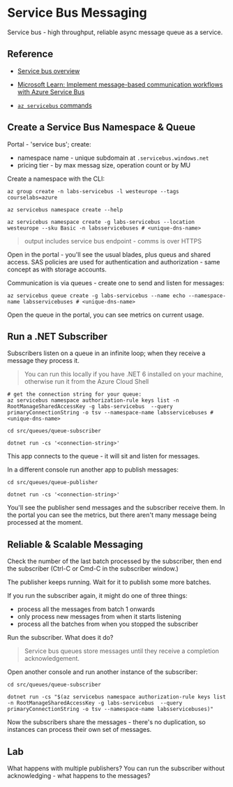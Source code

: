 # Service Bus Messaging

Service bus - high throughput, reliable async message queue as a service.

## Reference

- [Service bus overview](https://learn.microsoft.com/en-us/azure/service-bus-messaging/service-bus-messaging-overview)

- [Microsoft Learn: Implement message-based communication workflows with Azure Service Bus](https://learn.microsoft.com/en-us/training/modules/implement-message-workflows-with-service-bus/)

- [`az servicebus` commands](https://learn.microsoft.com/en-us/cli/azure/servicebus?view=azure-cli-latest)

## Create a Service Bus Namespace & Queue

Portal - 'service bus'; create:

- namespace name - unique subdomain at `.servicebus.windows.net`
- pricing tier - by max messag size, operation count or by MU


Create a namespace with the CLI:

```
az group create -n labs-servicebus -l westeurope --tags courselabs=azure

az servicebus namespace create --help

az servicebus namespace create -g labs-servicebus --location westeurope --sku Basic -n labsservicebuses # <unique-dns-name>
```

> output includes service bus endpoint - comms is over HTTPS

Open in the portal - you'll see the usual blades, plus queus and shared access. SAS policies are used for authentication and authorization - same concept as with storage accounts.

Communication is via queues - create one to send and listen for messages:

```
az servicebus queue create -g labs-servicebus --name echo --namespace-name labsservicebuses # <unique-dns-name>
```

Open the queue in the portal, you can see metrics on current usage.

## Run a .NET Subscriber

Subscribers listen on a queue in an infinite loop; when they receive a message they process it.

> You can run this locally if you have .NET 6 installed on your machine, otherwise run it from the Azure Cloud Shell

```
# get the connection string for your queue:
az servicebus namespace authorization-rule keys list -n RootManageSharedAccessKey -g labs-servicebus  --query primaryConnectionString -o tsv --namespace-name labsservicebuses # <unique-dns-name>

cd src/queues/queue-subscriber

dotnet run -cs '<connection-string>'
```

This app connects to the queue - it will sit and listen for messages.

In a different console run another app to publish messages:

```
cd src/queues/queue-publisher

dotnet run -cs '<connection-string>'
```


You'll see the publisher send messages and the subscriber receive them. In the portal you can see the metrics, but there aren't many message being processed at the moment.

## Reliable & Scalable Messaging

Check the number of the last batch processed by the subscriber, then end the subscriber (Ctrl-C or Cmd-C in the subscriber window.)

The publisher keeps running. Wait for it to publish some more batches.

If you run the subscriber again, it might do one of three things:

- process all the messages from batch 1 onwards
- only process new messages from when it starts listening
- process all the batches from when you stopped the subscriber

Run the subscriber. What does it do?

> Service bus queues store messages until they receive a completion acknowledgement. 

Open another console and run another instance of the subscriber:

```
cd src/queues/queue-subscriber

dotnet run -cs "$(az servicebus namespace authorization-rule keys list -n RootManageSharedAccessKey -g labs-servicebus  --query primaryConnectionString -o tsv --namespace-name labsservicebuses)"
```

Now the subscribers share the messages - there's no duplication, so instances can process their own set of messages.

## Lab

What happens with multiple publishers? You can run the subscriber without acknowledging - what happens to the messages?